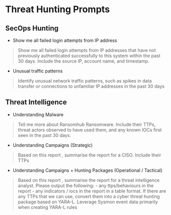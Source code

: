 # Threat Hunting Prompts

## SecOps Hunting

* Show me all failed login attempts from IP address
> Show me all failed login attempts from IP addresses that have not previously authenticated successfully to this system within the past 30 days. Include the source IP, account name, and timestamp.

* Unusual traffic patterns
> Identify unusual network traffic patterns, such as spikes in data transfer or connections to unfamiliar IP addresses in the past 30 days

## Threat Intelligence
* Understanding Malware
> Tell me more about Ransomhub Ransomware. Include their TTPs, threat actors observed to have used them, and any known IOCs first seen in the past 30 days. 

* Understanding Campaigns (Strategic) 
> Based on this report <insert link>, summarise the report for a CISO. Include their TTPs

* Understanding Campaigns + Hunting Packages (Operational / Tactical)
> Based on this report <insert link>, summarise the report for a threat intelligence analyst. Please output the following: - any ttps/behaviours in the report - any indicators / iocs in the report in a table format. If there are any TTPs that we can use, convert them into a cyber threat hunting package based on YARA-L. Leverage Sysmon event data primarily when creating YARA-L rules

